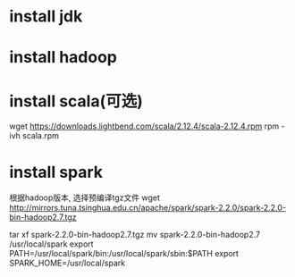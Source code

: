 # install jdk
# install hadoop
# install scala(可选)
wget https://downloads.lightbend.com/scala/2.12.4/scala-2.12.4.rpm
rpm -ivh scala.rpm
# install spark

根据hadoop版本, 选择预编译tgz文件
wget http://mirrors.tuna.tsinghua.edu.cn/apache/spark/spark-2.2.0/spark-2.2.0-bin-hadoop2.7.tgz

tar xf spark-2.2.0-bin-hadoop2.7.tgz 
mv spark-2.2.0-bin-hadoop2.7  /usr/local/spark
export PATH=/usr/local/spark/bin:/usr/local/spark/sbin:$PATH
export SPARK_HOME=/usr/local/spark

